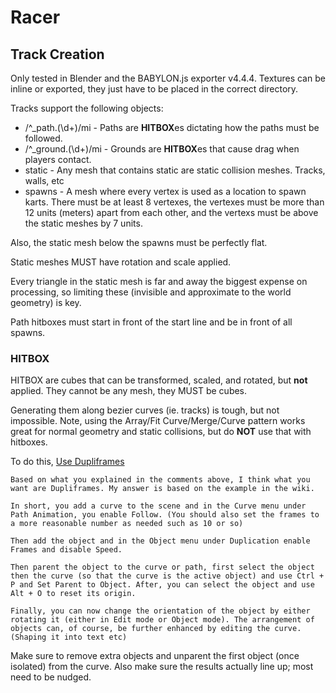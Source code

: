 # Racer

## Track Creation

Only tested in Blender and the BABYLON.js exporter v4.4.4. Textures can be inline or exported, they just have to be placed in the correct directory.

Tracks support the following objects:

  *  /^_path\.(\d+)/mi - Paths are **HITBOX**es dictating how the paths must be followed.
  * /^_ground\.(\d+)/mi - Grounds are **HITBOX**es that cause drag when players contact.
  * static - Any mesh that contains static are static collision meshes. Tracks, walls, etc
  * spawns - A mesh where every vertex is used as a location to spawn karts. There must be at least 8 vertexes, the vertexes must be more than 12 units (meters) apart from each other, and the vertexs must be above the static meshes by 7 units.

Also, the static mesh below the spawns must be perfectly flat.

Static meshes MUST have rotation and scale applied.

Every triangle in the static mesh is far and away the biggest expense on processing, so limiting these (invisible and approximate to the world geometry) is key.

Path hitboxes must start in front of the start line and be in front of all spawns.

### **HITBOX**

HITBOX are cubes that can be transformed, scaled, and rotated, but **not** applied. They cannot be any mesh, they MUST be cubes.

Generating them along bezier curves (ie. tracks) is tough, but not impossible. Note, using the Array/Fit Curve/Merge/Curve pattern works great for normal geometry and static collisions, but do **NOT** use that with hitboxes.

To do this, [Use Dupliframes](http://blender.stackexchange.com/questions/510/how-can-i-duplicate-a-mesh-along-a-curve) 



    Based on what you explained in the comments above, I think what you want are Dupliframes. My answer is based on the example in the wiki.

    In short, you add a curve to the scene and in the Curve menu under Path Animation, you enable Follow. (You should also set the frames to a more reasonable number as needed such as 10 or so)

    Then add the object and in the Object menu under Duplication enable Frames and disable Speed.

    Then parent the object to the curve or path, first select the object then the curve (so that the curve is the active object) and use Ctrl + P and Set Parent to Object. After, you can select the object and use Alt + O to reset its origin.

    Finally, you can now change the orientation of the object by either rotating it (either in Edit mode or Object mode). The arrangement of objects can, of course, be further enhanced by editing the curve. (Shaping it into text etc)
    
Make sure to remove extra objects and unparent the first object (once isolated) from the curve. Also make sure the results actually line up; most need to be nudged.